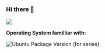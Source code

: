 ### Hi there 👋

![](https://komarev.com/ghpvc/?username=AleksandarTulic&color=blue&style=for-the-badge)


**Operating System familliar with:**
<p>
  <img alt="Ubuntu Package Version (for series)" src="https://img.shields.io/ubuntu/v/:ubuntu-wallpapers/:bionic">
</p>
<!--
**AleksandarTulic/AleksandarTulic** is a ✨ _special_ ✨ repository because its `README.md` (this file) appears on your GitHub profile.

Here are some ideas to get you started:

- 🔭 I’m currently working on ...
- 🌱 I’m currently learning ...
- 👯 I’m looking to collaborate on ...
- 🤔 I’m looking for help with ...
- 💬 Ask me about ...
- 📫 How to reach me: ...
- 😄 Pronouns: ...
- ⚡ Fun fact: ...
-->
